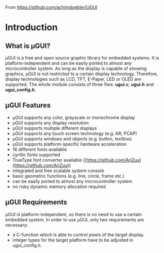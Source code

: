 From https://github.com/achimdoebler/UGUI

# Introduction
## What is µGUI?
µGUI is a free and open source graphic library for embedded systems. It is platform-independent
and can be easily ported to almost any microcontroller system. As long as the display is capable
of showing graphics, µGUI is not restricted to a certain display technology. Therefore, display
technologies such as LCD, TFT, E-Paper, LED or OLED are supported. The whole module
consists of three files: **ugui.c**, **ugui.h** and **ugui_config.h**.

## µGUI Features
* µGUI supports any color, grayscale or monochrome display
* µGUI supports any display resolution
* µGUI supports multiple different displays
* µGUI supports any touch screen technology (e.g. AR, PCAP)
* µGUI supports windows and objects (e.g. button, textbox)
* µGUI supports platform-specific hardware acceleration
* 16 different fonts available
* cyrillic fonts supported
* TrueType font converter available ([https://github.com/AriZuu](https://github.com/AriZuu))
* integrated and free scalable system console
* basic geometric functions (e.g. line, circle, frame etc.)
* can be easily ported to almost any microcontroller system
* no risky dynamic memory allocation required

## µGUI Requirements
µGUI is platform-independent, so there is no need to use a certain embedded system. In order to
use µGUI, only two requirements are necessary:
* a C-function which is able to control pixels of the target display.
* integer types for the target platform have to be adjusted in ugui_config.h.
